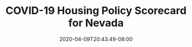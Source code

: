 ---
title: "COVID-19 Housing Policy Scorecard for Nevada"
date: 2020-04-09T20:43:49-08:00
layout: single
type: covid-policy-rankings
state_abbrev: nv # use state abbreviation.
state_title: Nevada
photoCredit:
hasSubnav: true
socialDescription: COVID-19 Housing Policy Scorecard for Nevada
description: See how Nevada ranks in our nationwide scorecard of housing policies in response to COVID-19.
url: /covid-policy-scorecard/nv
aliases:
    - /covid-policy-scorecard/nv
    - /covid-policy-scorecard/nevada
    - /es/covid-policy-scorecard/nv
    - /es/covid-policy-scorecard/nevada
---